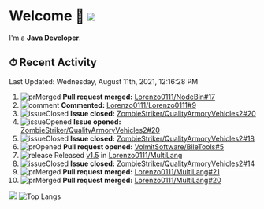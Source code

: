 # Welcome 👋 ![](https://hit.yhype.me/github/profile?user_id=69311874)

I'm a **Java Developer**.

## ⏱ Recent Activity

<!--RECENT_ACTIVITY:last_update-->
Last Updated: Wednesday, August 11th, 2021, 12:16:28 PM
<!--RECENT_ACTIVITY:last_update_end-->

<!--RECENT_ACTIVITY:start-->
1. ![prMerged] **Pull request merged:** [Lorenzo0111/NodeBin#17](https://github.com/Lorenzo0111/NodeBin/pull/17)
2. ![comment] **Commented:** [Lorenzo0111/Lorenzo0111#9](https://github.com/Lorenzo0111/Lorenzo0111/pull/9#issuecomment-895224301)
3. ![issueClosed] **Issue closed:** [ZombieStriker/QualityArmoryVehicles2#20](https://github.com/ZombieStriker/QualityArmoryVehicles2/issues/20)
4. ![issueOpened] **Issue opened:** [ZombieStriker/QualityArmoryVehicles2#20](https://github.com/ZombieStriker/QualityArmoryVehicles2/issues/20)
5. ![issueClosed] **Issue closed:** [ZombieStriker/QualityArmoryVehicles2#18](https://github.com/ZombieStriker/QualityArmoryVehicles2/issues/18)
6. ![prOpened] **Pull request opened:** [VolmitSoftware/BileTools#5](https://github.com/VolmitSoftware/BileTools/pull/5)
7. ![release] Released [v1.5](https://github.com/Lorenzo0111/MultiLang/releases/tag/1.5) in [Lorenzo0111/MultiLang](https://github.com/Lorenzo0111/MultiLang)
8. ![issueClosed] **Issue closed:** [ZombieStriker/QualityArmoryVehicles2#14](https://github.com/ZombieStriker/QualityArmoryVehicles2/issues/14)
9. ![prMerged] **Pull request merged:** [Lorenzo0111/MultiLang#21](https://github.com/Lorenzo0111/MultiLang/pull/21)
10. ![prMerged] **Pull request merged:** [Lorenzo0111/MultiLang#20](https://github.com/Lorenzo0111/MultiLang/pull/20)
<!--RECENT_ACTIVITY:end-->

[![](https://github-readme-stats.vercel.app/api?username=Lorenzo0111&show_icons=true&count_private=true)](https://github.com/Lorenzo0111)
![Top Langs](https://github-readme-stats.vercel.app/api/top-langs/?username=Lorenzo0111&layout=compact)

[issueOpened]: https://cdn.jsdelivr.net/gh/Readme-Workflows/Readme-Icons@main/icons/octicons/IssueOpenedOld.svg
[issueClosed]: https://cdn.jsdelivr.net/gh/Readme-Workflows/Readme-Icons@main/icons/octicons/IssueClosedOld.svg

[prOpened]: https://cdn.jsdelivr.net/gh/Readme-Workflows/Readme-Icons@main/icons/octicons/PullRequestOpened.svg
[prClosed]: https://cdn.jsdelivr.net/gh/Readme-Workflows/Readme-Icons@main/icons/octicons/PullRequestClosed.svg
[prMerged]: https://cdn.jsdelivr.net/gh/Readme-Workflows/Readme-Icons@main/icons/octicons/PullRequestMerged.svg

[comment]: https://cdn.jsdelivr.net/gh/Readme-Workflows/Readme-Icons@main/icons/octicons/Comment.svg

[changesRequested]: https://cdn.jsdelivr.net/gh/Readme-Workflows/Readme-Icons@main/icons/octicons/RequestedChanges.svg
[approved]: https://cdn.jsdelivr.net/gh/Readme-Workflows/Readme-Icons@main/icons/octicons/ApprovedChanges.svg

[repoCreated]: https://cdn.jsdelivr.net/gh/Readme-Workflows/Readme-Icons@main/icons/octicons/Repository.svg
[release]: https://cdn.jsdelivr.net/gh/Readme-Workflows/Readme-Icons@main/icons/octicons/Release.svg
[star]: https://cdn.jsdelivr.net/gh/Readme-Workflows/Readme-Icons@main/icons/octicons/StarredRepository.svg
[wiki]: https://cdn.jsdelivr.net/gh/Readme-Workflows/Readme-Icons@main/icons/octicons/Wiki.svg
[fork]: https://cdn.jsdelivr.net/gh/Readme-Workflows/Readme-Icons@main/icons/octicons/ForkedRepository.svg
[people]: https://cdn.jsdelivr.net/gh/Readme-Workflows/Readme-Icons@main/icons/octicons/People.svg
